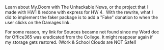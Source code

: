Learn about My.Doom with The Unhackable News, or the project that I made with HW1 & redone with express for HW 4. 
With the rewrite, what I did to implement the faker package is to add a "Fake" donation to when the user clicks on the Damages link.

For some reason, my link for Sources became not found since my Word doc for Office365 was eradicated from the College. It might reappear again if my storage gets restored.
(Work & School Clouds are NOT Safe!)
